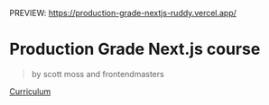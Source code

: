 PREVIEW: https://production-grade-nextjs-ruddy.vercel.app/

# Production Grade Next.js course

> by scott moss and frontendmasters

[Curriculum](https://production-grade-nextjs.vercel.app)
